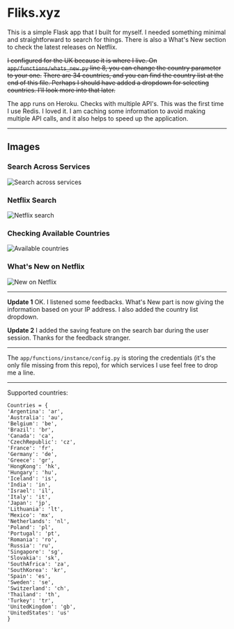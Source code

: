 # Fliks.xyz

This is a simple Flask app that I built for myself. I needed something minimal and straightforward to search for things.
There is also a What's New section to check the latest releases on Netflix. 

~~I configured for the UK because it is where I live.
On ```app/functions/whats_new.py``` line 8, you can change the country parameter to your one.~~
~~There are 34 countries, and you can find the country list at the end of this file.
Perhaps I should have added a dropdown for selecting countries. I'll look more into that later.~~

The app runs on Heroku. Checks with multiple API's.
This was the first time I use Redis. I loved it.
I am caching some information to avoid making multiple API calls, and it also helps to speed up the application.

---

## Images

### Search Across Services
![Search across services](https://i.imgur.com/eZSKfRJ.png)

### Netflix Search
![Netflix search](https://i.imgur.com/hsjwgf0.png)

### Checking Available Countries
![Available countries](https://i.imgur.com/hnz60F2.png)

### What's New on Netflix
![New on Netflix](https://i.imgur.com/1G6QNva.png)

---

**Update 1**
OK. I listened some feedbacks. What's New part is now giving the information based on your IP address. I also added the country list dropdown.

**Update 2**
I added the saving feature on the search bar during the user session. Thanks for the feedback stranger.

---

The ```app/functions/instance/config.py``` is storing the credentials (it's the only file missing from this repo), for which services I use feel free to drop me a line.

---

Supported countries:
```
Countries = {
'Argentina': 'ar',
'Australia': 'au',
'Belgium': 'be',
'Brazil': 'br',
'Canada': 'ca',
'CzechRepublic': 'cz',
'France': 'fr',
'Germany': 'de',
'Greece': 'gr',
'HongKong': 'hk',
'Hungary': 'hu',
'Iceland': 'is',
'India': 'in',
'Israel': 'il',
'Italy': 'it',
'Japan': 'jp',
'Lithuania': 'lt',
'Mexico': 'mx',
'Netherlands': 'nl',
'Poland': 'pl',
'Portugal': 'pt',
'Romania': 'ro',
'Russia': 'ru',
'Singapore': 'sg',
'Slovakia': 'sk',
'SouthAfrica': 'za',
'SouthKorea': 'kr',
'Spain': 'es',
'Sweden': 'se',
'Switzerland': 'ch',
'Thailand': 'th',
'Turkey': 'tr',
'UnitedKingdom': 'gb',
'UnitedStates': 'us'
}

```
